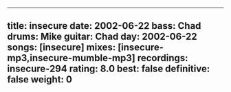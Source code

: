 
---
title: insecure
date: 2002-06-22
bass:	Chad
drums:	Mike
guitar:	Chad
day: 2002-06-22
songs: [insecure]
mixes: [insecure-mp3,insecure-mumble-mp3]
recordings: insecure-294
rating: 8.0
best: false
definitive: false
weight: 0
---
